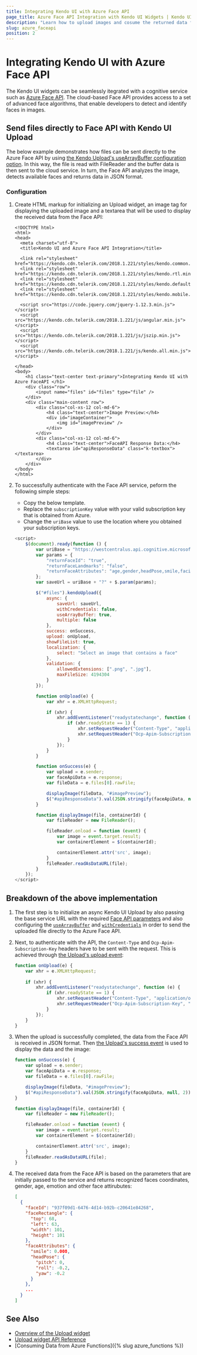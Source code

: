```yaml
---
title: Integrating Kendo UI with Azure Face API
page_title: Azure Face API Integration with Kendo UI Widgets | Kendo UI in the Cloud
description: "Learn how to upload images and cosume the returned data from Azure Face API."
slug: azure_faceapi
position: 2
---
```


# Integrating Kendo UI with Azure Face API

The Kendo UI widgets can be seamlessly itegrated with a cognitive service such as [Azure Face API](https://azure.microsoft.com/en-us/services/cognitive-services/face/). The cloud-based Face API provides access to a set of advanced face algorithms, that enable developers to detect and identify faces in images.

## Send files directly to Face API with Kendo UI Upload

The below example demonstrates how files can be sent directly to the Azure Face API by using [the Kendo Upload's useArrayBuffer configuration option](https://docs.telerik.com/kendo-ui/api/javascript/ui/upload/configuration/async.usearraybuffer). In this way, the file is read with FileReader and the buffer data is then sent to the cloud service. In turn, the Face API analyzes the image, detects available faces and returns data in JSON format.

### Configuration

1. Create HTML markup for initializing an Upload widget, an image tag for displaying the uploaded image and a textarea that will be used to display the received data from the Face API:

    ```
    <!DOCTYPE html>
    <html>
    <head>
      <meta charset="utf-8">
      <title>Kendo UI and Azure Face API Integration</title>

      <link rel="stylesheet" href="https://kendo.cdn.telerik.com/2018.1.221/styles/kendo.common.min.css">
      <link rel="stylesheet" href="https://kendo.cdn.telerik.com/2018.1.221/styles/kendo.rtl.min.css">
      <link rel="stylesheet" href="https://kendo.cdn.telerik.com/2018.1.221/styles/kendo.default.min.css">
      <link rel="stylesheet" href="https://kendo.cdn.telerik.com/2018.1.221/styles/kendo.mobile.all.min.css">

      <script src="https://code.jquery.com/jquery-1.12.3.min.js"></script>
      <script src="https://kendo.cdn.telerik.com/2018.1.221/js/angular.min.js"></script>
      <script src="https://kendo.cdn.telerik.com/2018.1.221/js/jszip.min.js"></script>
      <script src="https://kendo.cdn.telerik.com/2018.1.221/js/kendo.all.min.js"></script>

    </head>
    <body>
    	<h1 class="text-center text-primary">Integrating Kendo UI with Azure FaceAPI </h1>
    	<div class="row">
    		<input name="files" id="files" type="file" />
    	</div>
    	<div class="main-content row">
    		<div class="col-xs-12 col-md-6">
    			<h4 class="text-center">Image Preview:</h4>
    			<div id="imageContainer">
    				<img id="imagePreview" />
    			</div>
    		</div>
    		<div class="col-xs-12 col-md-6">
    			<h4 class="text-center">FaceAPI Response Data:</h4>
    			<textarea id="apiResponseData" class="k-textbox"></textarea>
    		</div>
        </div>
    </body>
    </html>
    ```

2. To successfully authenticate with the Face API service, peform the following simple steps:

    * Copy the below template.
    * Replace the `subscriptionKey` value with your valid subscription key that is obtained from Azure.
    * Change the `uriBase` value to use the location where you obtained your subscription keys.

    ```js
    <script>
        $(document).ready(function () {
            var uriBase = "https://westcentralus.api.cognitive.microsoft.com/face/v1.0/detect";
            var params = {
                "returnFaceId": "true",
                "returnFaceLandmarks": "false",
                "returnFaceAttributes": "age,gender,headPose,smile,facialHair,glasses,emotion,hair,makeup,occlusion,accessories,blur,exposure,noise",
            };
            var saveUrl = uriBase + "?" + $.param(params);

            $("#files").kendoUpload({
                async: {
                    saveUrl: saveUrl,
                    withCredentials: false,
                    useArrayBuffer: true,
                    multiple: false
                },
                success: onSuccess,
                upload: onUpload,
                showFileList: true,
                localization: {
                    select: "Select an image that contains a face"
                },
                validation: {
                    allowedExtensions: [".png", ".jpg"],
                    maxFileSize: 4194304
                }
            });

            function onUpload(e) {
                var xhr = e.XMLHttpRequest;

                if (xhr) {
                    xhr.addEventListener("readystatechange", function (e) {
                        if (xhr.readyState == 1) {
                            xhr.setRequestHeader("Content-Type", "application/octet-stream");
                            xhr.setRequestHeader("Ocp-Apim-Subscription-Key", "subscriptionKey");
                        }
                    });
                }
            }

            function onSuccess(e) {
                var upload = e.sender;
                var faceApiData = e.response;
                var fileData = e.files[0].rawFile;

                displayImage(fileData, "#imagePreview");
                $("#apiResponseData").val(JSON.stringify(faceApiData, null, 2));
            }

            function displayImage(file, containerId) {
                var fileReader = new FileReader();

                fileReader.onload = function (event) {
                    var image = event.target.result;
                    var containerElement = $(containerId);

                    containerElement.attr('src', image);
                }
                fileReader.readAsDataURL(file);
            }
        });
    </script>
    ```

## Breakdown of the above implementation

1. The first step is to initialize an async Kendo UI Upload by also passing the base service URL with the required [Face API parameters](https://westcentralus.dev.cognitive.microsoft.com/docs/services/563879b61984550e40cbbe8d/operations/563879b61984550f30395236) and also configuring the [`useArrayBuffer`](https://docs.telerik.com/kendo-ui/api/javascript/ui/upload/configuration/async.usearraybuffer) and [`withCredentials`](https://docs.telerik.com/kendo-ui/api/javascript/ui/upload/configuration/async.withcredentials) in order to send the uploaded file directly to the Azure Face API.

2. Next, to authenticate with the API, the `Content-Type` and `Ocp-Apim-Subscription-Key` headers have to be sent with the request. This is achieved through [the Upload's upload event](https://docs.telerik.com/kendo-ui/api/javascript/ui/upload/events/upload):
    ```js
    function onUpload(e) {
        var xhr = e.XMLHttpRequest;
        
        if (xhr) {
            xhr.addEventListener("readystatechange", function (e) {
                if (xhr.readyState == 1) {
                    xhr.setRequestHeader("Content-Type", "application/octet-stream");
                    xhr.setRequestHeader("Ocp-Apim-Subscription-Key", "subscriptionKey");
                }
            });
        }
    }
    ```

3. When the upload is successfully completed, the data from the Face API is received in JSON format. Then [the Upload's success event](https://docs.telerik.com/kendo-ui/api/javascript/ui/upload/events/success) is used to display the data and the image:
    ```js
    function onSuccess(e) {
        var upload = e.sender;
        var faceApiData = e.response;
        var fileData = e.files[0].rawFile;

        displayImage(fileData, "#imagePreview");
        $("#apiResponseData").val(JSON.stringify(faceApiData, null, 2));
    }

    function displayImage(file, containerId) {
        var fileReader = new FileReader();

        fileReader.onload = function (event) {
            var image = event.target.result;
            var containerElement = $(containerId);

            containerElement.attr('src', image);
        }
        fileReader.readAsDataURL(file);
    }
    ```

4. The received data from the Face API is based on the parameters that are initially passed to the service and returns recognized faces coordinates, gender, age, emotion and other face attirubutes:
    ```json
    [
      {
        "faceId": "937f09d1-6476-4d14-b92b-c20641e84268",
        "faceRectangle": {
          "top": 68,
          "left": 63,
          "width": 101,
          "height": 101
        },
        "faceAttributes": {
          "smile": 0.008,
          "headPose": {
            "pitch": 0,
            "roll": -0.2,
            "yaw": -0.2
          }
        },
        ...
      }
    ]
    ```

## See Also
* [Overview of the Upload widget](https://docs.telerik.com/kendo-ui/controls/editors/upload/overview)
* [Upload widget API Reference](https://docs.telerik.com/kendo-ui/api/javascript/ui/upload)
* [Consuming Data from Azure Functions]({% slug azure_functions %})
